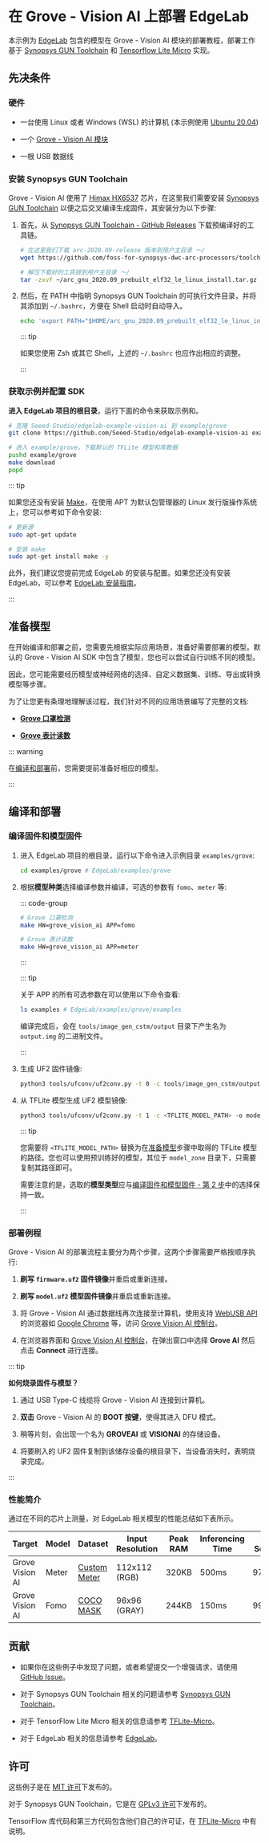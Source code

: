 # 在 Grove - Vision AI 上部署 EdgeLab

本示例为 [EdgeLab](https://github.com/Seeed-Studio/Edgelab/) 包含的模型在 Grove - Vision AI 模块的部署教程，部署工作基于 [Synopsys GUN Toolchain](https://github.com/foss-for-synopsys-dwc-arc-processors/toolchain) 和 [Tensorflow Lite Micro](https://github.com/tensorflow/tflite-micro) 实现。


## 先决条件

### 硬件

- 一台使用 Linux 或者 Windows (WSL) 的计算机 (本示例使用 [Ubuntu 20.04](https://releases.ubuntu.com/focal/))

- 一个 [Grove - Vision AI 模块](https://www.seeedstudio.com/Grove-Vision-AI-Module-p-5457.html)

- 一根 USB 数据线

### 安装 Synopsys GUN Toolchain

Grove - Vision AI 使用了 [Himax HX6537](https://www.himax.com.tw/zh/products/intelligent-sensing/always-on-smart-sensing/) 芯片，在这里我们需要安装 [Synopsys GUN Toolchain](https://github.com/foss-for-synopsys-dwc-arc-processors/toolchain) 以便之后交叉编译生成固件，其安装分为以下步骤:

1. 首先，从 [Synopsys GUN Toolchain - GitHub Releases](https://github.com/foss-for-synopsys-dwc-arc-processors/toolchain/releases/) 下载预编译好的工具链。

    ```sh
    # 在这里我们下载 arc-2020.09-release 版本到用户主目录 ～/
    wget https://github.com/foss-for-synopsys-dwc-arc-processors/toolchain/releases/download/arc-2020.09-release/arc_gnu_2020.09_prebuilt_elf32_le_linux_install.tar.gz -P ~/

    # 解压下载好的工具链到用户主目录 ～/
    tar -zxvf ~/arc_gnu_2020.09_prebuilt_elf32_le_linux_install.tar.gz --directory ~/
    ```

2. 然后，在 PATH 中指明 Synopsys GUN Toolchain 的可执行文件目录，并将其添加到 `~/.bashrc`，方便在 Shell 启动时自动导入。

    ```sh
    echo 'export PATH="$HOME/arc_gnu_2020.09_prebuilt_elf32_le_linux_install/bin:$PATH" # Synopsys GUN Toolchain' >> ~/.bashrc
    ```

    ::: tip

    如果您使用 Zsh 或其它 Shell，上述的 `~/.bashrc` 也应作出相应的调整。 

    :::

### 获取示例并配置 SDK

**进入 EdgeLab 项目的根目录**，运行下面的命令来获取示例和。

```sh
# 克隆 Seeed-Studio/edgelab-example-vision-ai 到 example/grove
git clone https://github.com/Seeed-Studio/edgelab-example-vision-ai example/grove

# 进入 example/grove，下载默认的 TFLite 模型和库数据
pushd example/grove
make download
popd
```

::: tip

如果您还没有安装 [Make](https://www.gnu.org/software/make/)，在使用 APT 为默认包管理器的 Linux 发行版操作系统上，您可以参考如下命令安装:

```sh
# 更新源
sudo apt-get update

# 安装 make
sudo apt-get install make -y
```

此外，我们建议您提前完成 EdgeLab 的安装与配置。如果您还没有安装 EdgeLab，可以参考 [EdgeLab 安装指南](../../introduction/installation.md)。

:::


## 准备模型

在开始编译和部署之前，您需要先根据实际应用场景，准备好需要部署的模型。默认的 Grove - Vision AI SDK 中包含了模型，您也可以尝试自行训练不同的模型。

因此，您可能需要经历模型或神经网络的选择、自定义数据集、训练、导出或转换模型等步骤。

为了让您更有条理地理解该过程，我们针对不同的应用场景编写了完整的文档:

- [**Grove 口罩检测**](./mask_detection.md)

- [**Grove 表计读数**](./meter_reader.md)


::: warning

在[编译和部署](#编译和部署)前，您需要提前准备好相应的模型。

:::


## 编译和部署

### 编译固件和模型固件

1. 进入 EdgeLab 项目的根目录，运行以下命令进入示例目录 `examples/grove`:

    ```sh
    cd examples/grove # EdgeLab/examples/grove
    ```

2. 根据**模型种类**选择编译参数并编译，可选的参数有 `fomo`、`meter` 等:

    ::: code-group
    
    ```sh [fomo]
    # Grove 口罩检测
    make HW=grove_vision_ai APP=fomo
    ```
    
    ```sh [meter]
    # Grove 表计读数
    make HW=grove_vision_ai APP=meter
    ```
    
    :::
    
    ::: tip
    
    关于 APP 的所有可选参数在可以使用以下命令查看:
    
    ```sh
    ls examples # EdgeLab/examples/grove/examples
    ```
    
    编译完成后，会在 `tools/image_gen_cstm/output` 目录下产生名为 `output.img` 的二进制文件。
    
    :::

3. 生成 UF2 固件镜像:

    ```sh
    python3 tools/ufconv/uf2conv.py -t 0 -c tools/image_gen_cstm/output/output.img -o firmware.uf2
    ```

4. 从 TFLite 模型生成 UF2 模型镜像:

    ```sh
    python3 tools/ufconv/uf2conv.py -t 1 -c <TFLITE_MODEL_PATH> -o model.uf2
    ```
    
    ::: tip

    您需要将 `<TFLITE_MODEL_PATH>` 替换为在[准备模型](#准备模型)步骤中取得的 TFLite 模型的路径。您也可以使用预训练好的模型，其位于 `model_zone` 目录下，只需要复制其路径即可。
    
    需要注意的是，选取的**模型类型**应与[编译固件和模型固件 - 第 2 步](#编译固件和模型固件)中的选择保持一致。

    :::

### 部署例程

Grove - Vision AI 的部署流程主要分为两个步骤，这两个步骤需要严格按顺序执行:

1. **刷写 `firmware.uf2` 固件镜像**并重启或重新连接。

2. **刷写 `model.uf2` 模型固件镜像**并重启或重新连接。

3. 将 Grove - Vision AI 通过数据线再次连接至计算机，使用支持 [WebUSB API](https://developer.mozilla.org/en-US/docs/Web/API/WebUSB_API) 的浏览器如 [Google Chrome](https://www.google.com/chrome/) 等，访问 [Grove Vision AI 控制台](https://files.seeedstudio.com/grove_ai_vision/index.html)。

4. 在浏览器界面和 [Grove Vision AI 控制台](https://files.seeedstudio.com/grove_ai_vision/index.html)，在弹出窗口中选择 **Grove AI** 然后点击 **Connect** 进行连接。

::: tip

**如何烧录固件与模型？**

1. 通过 USB Type-C 线缆将 Grove - Vision AI 连接到计算机。

2. **双击** Grove - Vision AI 的 **BOOT 按键**，使得其进入 DFU 模式。

3. 稍等片刻，会出现一个名为 **GROVEAI** 或 **VISIONAI** 的存储设备。

4. 将要刷入的 UF2 固件复制到该储存设备的根目录下，当设备消失时，表明烧录完成。

:::


### 性能简介

通过在不同的芯片上测量，对 EdgeLab 相关模型的性能总结如下表所示。

| Target | Model | Dataset | Input Resolution | Peak RAM | Inferencing Time | F1 Score | Link |
|--|--|--|--|--|--|--|--|
| Grove Vision AI | Meter | [Custom Meter](https://files.seeedstudio.com/wiki/Edgelab/meter.zip) | 112x112 (RGB) | 320KB | 500ms | 97% | [pfld_meter_int8.tflite](https://github.com/Seeed-Studio/EdgeLab/releases) |
| Grove Vision AI | Fomo | [COCO MASK](https://files.seeedstudio.com/wiki/Edgelab/coco_mask.zip) | 96x96 (GRAY) | 244KB | 150ms | 99.5% | [fomo_mask_int8.tflite](https://github.com/Seeed-Studio/EdgeLab/releases) |


## 贡献

- 如果你在这些例子中发现了问题，或者希望提交一个增强请求，请使用 [GitHub Issue](https://github.com/Seeed-Studio/EdgeLab)。

- 对于 Synopsys GUN Toolchain 相关的问题请参考 [Synopsys GUN Toolchain](https://github.com/foss-for-synopsys-dwc-arc-processors/toolchain)。

- 对于 TensorFlow Lite Micro 相关的信息请参考 [TFLite-Micro](https://github.com/tensorflow/tflite-micro)。

- 对于 EdgeLab 相关的信息请参考 [EdgeLab](https://github.com/Seeed-Studio/Edgelab/)。


## 许可

这些例子是在 [MIT 许可](../../community/licenses.md)下发布的。

对于 Synopsys GUN Toolchain，它是在 [GPLv3 许可](https://github.com/foss-for-synopsys-dwc-arc-processors/toolchain/blob/arc-releases/COPYING)下发布的。

TensorFlow 库代码和第三方代码包含他们自己的许可证，在 [TFLite-Micro](https://github.com/tensorflow/tflite-micro) 中有说明。
